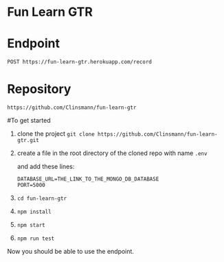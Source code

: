 # Fun Learn GTR

# Endpoint
`POST https://fun-learn-gtr.herokuapp.com/record`

# Repository
`https://github.com/Clinsmann/fun-learn-gtr`

#To get started

1. clone the project `git clone https://github.com/Clinsmann/fun-learn-gtr.git`

2. create a file in the root directory of the cloned repo with name `.env`

   and add these lines:

   ```
   DATABASE_URL=THE_LINK_TO_THE_MONGO_DB_DATABASE
   PORT=5000
   ```

3. `cd fun-learn-gtr`

4. `npm install`

5. `npm start`

6. `npm run test`

Now you should be able to use the endpoint.
